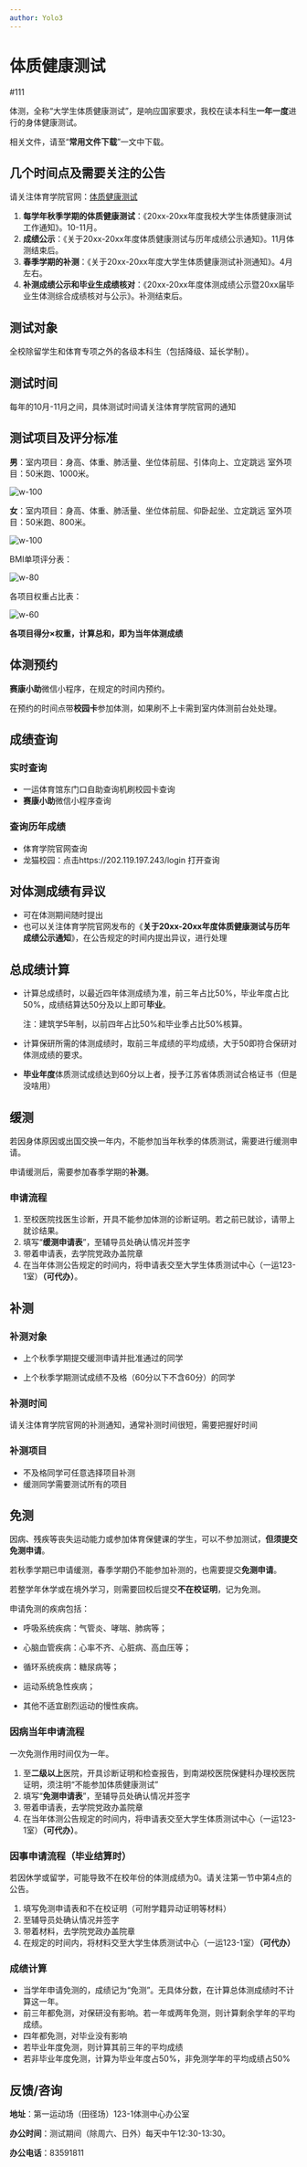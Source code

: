 ```yaml
---
author: Yolo3
---
```


# 体质健康测试

#111

体测，全称“大学生体质健康测试”，是响应国家要求，我校在读本科生**一年一度**进行的身体健康测试。

相关文件，请至“**常用文件下载**”一文中下载。

## 几个时间点及需要关注的公告

请关注体育学院官网：[体质健康测试 ](https://sport.cumt.edu.cn/tzcscx/list.htm)

1. **每学年秋季学期的体质健康测试**：《20xx-20xx年度我校大学生体质健康测试工作通知》。10-11月。
2. **成绩公示**：《关于20xx-20xx年度体质健康测试与历年成绩公示通知》。11月体测结束后。
3. **春季学期的补测**：《关于20xx-20xx年度大学生体质健康测试补测通知》。4月左右。
4. **补测成绩公示和毕业生成绩核对**：《20xx-20xx年度体测成绩公示暨20xx届毕业生体测综合成绩核对与公示》。补测结束后。

## 测试对象

全校除留学生和体育专项之外的各级本科生（包括降级、延长学制）。

## 测试时间

每年的10月-11月之间，具体测试时间请关注体育学院官网的通知

## 测试项目及评分标准

**男**：室内项目：身高、体重、肺活量、坐位体前屈、引体向上、立定跳远  室外项目：50米跑、1000米。

![w-100](https://s2.loli.net/2024/09/23/j1n3biQGZIEuFqW.webp)

**女**：室内项目：身高、体重、肺活量、坐位体前屈、仰卧起坐、立定跳远  室外项目：50米跑、800米。

![w-100](https://s2.loli.net/2024/09/23/7LbBGCFZwOVyeE6.webp)

BMI单项评分表：

![w-80](https://s2.loli.net/2024/09/23/Uw5NsS8Tq1J3cDV.webp)

各项目权重占比表：

![w-60](https://s2.loli.net/2024/09/23/rNT845H7k6D2BgP.webp)

**各项目得分×权重，计算总和，即为当年体测成绩**

## 体测预约

**赛康小助**微信小程序，在规定的时间内预约。

在预约的时间点带**校园卡**参加体测，如果刷不上卡需到室内体测前台处处理。

## 成绩查询

### 实时查询

- 一运体育馆东门口自助查询机刷校园卡查询
- **赛康小助**微信小程序查询

### 查询历年成绩<Badge type="danger" text="校园内网环境" />

- 体育学院官网查询
- 龙猫校园：点击https://202.119.197.243/login 打开查询 

## 对体测成绩有异议

- 可在体测期间随时提出
- 也可以关注体育学院官网发布的《**关于20xx-20xx年度体质健康测试与历年成绩公示通知**》，在公告规定的时间内提出异议，进行处理

## 总成绩计算

- 计算总成绩时，以最近四年体测成绩为准，前三年占比50%，毕业年度占比50%，成绩结算达50分及以上即可**毕业**。

  注：建筑学5年制，以前四年占比50%和毕业季占比50%核算。

- 计算保研所需的体测成绩时，取前三年成绩的平均成绩，大于50即符合保研对体测成绩的要求。

- **毕业年度**体质测试成绩达到60分以上者，授予江苏省体质测试合格证书（但是没啥用）

## 缓测

若因身体原因或出国交换一年内，不能参加当年秋季的体质测试，需要进行缓测申请。

申请缓测后，需要参加春季学期的**补测**。

### 申请流程

1. 至校医院找医生诊断，开具不能参加体测的诊断证明。若之前已就诊，请带上就诊结果。
2. 填写“**缓测申请表**”，至辅导员处确认情况并签字
3. 带着申请表，去学院党政办盖院章
4. 在当年体测公告规定的时间内，将申请表交至大学生体质测试中心（一运123-1室）**（可代办）**。

## 补测

### 补测对象

- 上个秋季学期提交缓测申请并批准通过的同学

- 上个秋季学期测试成绩不及格（60分以下不含60分）的同学

### 补测时间

请关注体育学院官网的补测通知，通常补测时间很短，需要把握好时间

### 补测项目

- 不及格同学可任意选择项目补测
- 缓测同学需要测试所有的项目

## 免测

因病、残疾等丧失运动能力或参加体育保健课的学生，可以不参加测试，**但须提交免测申请**。

若秋季学期已申请缓测，春季学期仍不能参加补测的，也需要提交**免测申请**。

若整学年休学或在境外学习，则需要回校后提交**不在校证明**，记为免测。

申请免测的疾病包括：

- 呼吸系统疾病：气管炎、哮喘、肺病等；

- 心脑血管疾病：心率不齐、心脏病、高血压等；

- 循环系统疾病：糖尿病等；

- 运动系统急性疾病；

- 其他不适宜剧烈运动的慢性疾病。

### 因病当年申请流程

一次免测作用时间仅为一年。

1. 至**二级以上**医院，开具诊断证明和检查报告，到南湖校医院保健科办理校医院证明，须注明“不能参加体质健康测试”
2. 填写“**免测申请表**”，至辅导员处确认情况并签字
3. 带着申请表，去学院党政办盖院章
4. 在当年体测公告规定的时间内，将申请表交至大学生体质测试中心（一运123-1室）**（可代办）**。

### 因事申请流程（毕业结算时）

若因休学或留学，可能导致不在校年份的体测成绩为0。请关注第一节中第4点的公告。

1. 填写免测申请表和不在校证明（可附学籍异动证明等材料）
2. 至辅导员处确认情况并签字
3. 带着材料，去学院党政办盖院章
4. 在规定的时间内，将材料交至大学生体质测试中心（一运123-1室）**（可代办）**

### 成绩计算

- 当学年申请免测的，成绩记为“免测”。无具体分数，在计算总体测成绩时不计算这一年。
- 前三年都免测，对保研没有影响。若一年或两年免测，则计算剩余学年的平均成绩。
- 四年都免测，对毕业没有影响
- 若毕业年度免测，则计算其前三年的平均成绩
- 若非毕业年度免测，计算为毕业年度占50%，非免测学年的平均成绩占50%

## 反馈/咨询

**地址**：第一运动场（田径场）123-1体测中心办公室

**办公时间**：测试期间（除周六、日外）每天中午12:30-13:30。

**办公电话**：83591811
